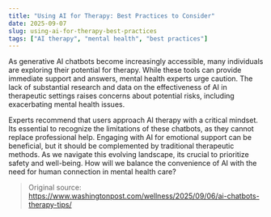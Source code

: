 ```yaml
---
title: "Using AI for Therapy: Best Practices to Consider"
date: 2025-09-07
slug: using-ai-for-therapy-best-practices
tags: ["AI therapy", "mental health", "best practices"]
---
```


As generative AI chatbots become increasingly accessible, many individuals are exploring their potential for therapy. While these tools can provide immediate support and answers, mental health experts urge caution. The lack of substantial research and data on the effectiveness of AI in therapeutic settings raises concerns about potential risks, including exacerbating mental health issues.

Experts recommend that users approach AI therapy with a critical mindset. Its essential to recognize the limitations of these chatbots, as they cannot replace professional help. Engaging with AI for emotional support can be beneficial, but it should be complemented by traditional therapeutic methods. As we navigate this evolving landscape, its crucial to prioritize safety and well-being. How will we balance the convenience of AI with the need for human connection in mental health care?
> Original source: https://www.washingtonpost.com/wellness/2025/09/06/ai-chatbots-therapy-tips/